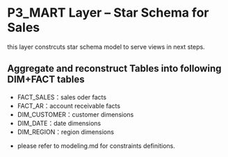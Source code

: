 # P3_MART Layer – Star Schema for Sales

this layer constrcuts star schema model to serve views in next steps.

## Aggregate and reconstruct Tables into following DIM+FACT tables
- FACT_SALES：sales oder facts
- FACT_AR：account receivable facts
- DIM_CUSTOMER：customer dimensions
- DIM_DATE：date dimensions
- DIM_REGION：region dimensions

* please refer to modeling.md for constraints definitions. 
